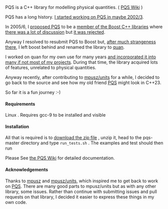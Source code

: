 


PQS is a C++ library for modelling physical quantities. ( [PQS Wiki](https://github.com/kwikius/pqs/wiki) )

PQS has a long history. [I started working on PQS in maybe 2002/3](https://github.com/kwikius/pqs/wiki/History). 

In 2005/6, I [proposed PQS](https://github.com/kwikius/pqs/blob/master/doc/archive/pqs_3_1_1.zip) to be 
a [member of the Boost C++ libraries](https://lists.boost.org/Archives/boost/2006/05/105631.php)
where [there was a lot of discussion](https://lists.boost.org/Archives/boost/2006/06/index.php)
but [it was rejected](https://lists.boost.org/Archives/boost/2006/06/106557.php).

Anyway I resolved to resubmit PQS to Boost but, [after much strangeness there](https://bytes.com/topic/c/answers/805860-standing-giants-shoulders), 
I left boost behind and renamed the library to [quan](https://github.com/kwikius/quan-trunk).

I worked on quan for my own use for many years [and incorporated it into many if not most of my projects](https://github.com/kwikius/ArduIMU/blob/master/visualisation/complementary/complementary_algorithm.cpp).
During that time, the library acquired lots of features, unrelated to physical quantities.

Anyway recently, after contributing to [mpusz/units](https://github.com/mpusz/units) for a while, 
I decided to go back to the source and see how my old friend [PQS](https://github.com/kwikius/pqs/wiki) might look in C++23.

So far it is a fun journey :-)

#### Requirements

Linux . Requires gcc-9 to be installed and visible

#### Installation

All that is required is to [download the zip file](https://github.com/kwikius/pqs/archive/master.zip) , unzip it, 
head to the pqs-master directory and type `run_tests.sh` . The examples and test should then run

Please See [the PQS Wiki](https://github.com/kwikius/pqs/wiki) for detailed documentation.

#### Acknowledgements
Thanks to [mpusz](https://github.com/mpusz/) and [mpusz/units](https://github.com/mpusz/units), 
which inspired me to get back to work on [PQS](https://github.com/kwikius/pqs/). There are many good parts to mpusz/units but as with any other library, some issues.
Rather than continue with submitting issues and pull requests on that library, I decided it easier to express these things in my own code.



